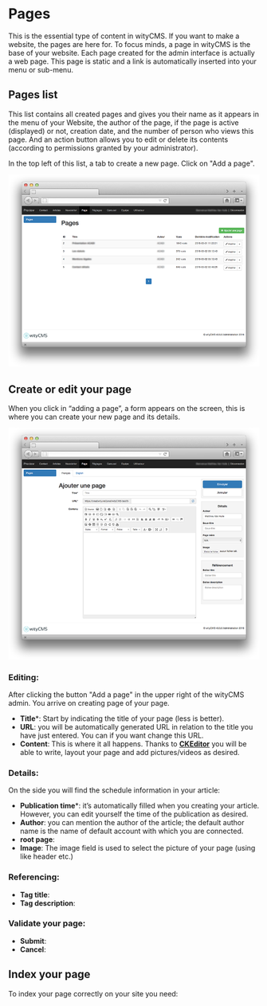 # Pages

This is the essential type of content in wityCMS. If you want to make a website, the pages are here for. To focus minds, a page in wityCMS is the base of your website. Each page created for the admin interface is actually a web page. This page is static and a link is automatically inserted into your menu or sub-menu.

## Pages list

This list contains all created pages and gives you their name as it appears in the menu of your Website, the author of the page, if the page is active (displayed) or not, creation date, and the number of person who views this page. And an action button allows you to edit or delete its contents (according to permissions granted by your administrator).

In the top left of this list, a tab to create a new page. Click on "Add a page".

![](01-browser-pages-list.png)

## Create or edit your page

When you click in “adding a page”, a form appears on the screen, this is where you can create your new page and its details.

![](02-browser-pages-create.png)

### Editing:

After clicking the button "Add a page" in the upper right of the wityCMS admin. You arrive on creating page of your page.

* **Title***: Start by indicating the title of your page (less is better).
* **URL**: you will be automatically generated URL in relation to the title you have just entered. You can if you want change this URL.
* **Content**: This is where it all happens. Thanks to **[CKEditor](http://docs.ckeditor.com/)** you will be able to write, layout your page and add pictures/videos as desired.

### Details:

On the side you will find the schedule information in your article:

* **Publication time***: it’s automatically filled when you creating your article. However, you can edit yourself the time of the publication as desired.
* **Author**: you can mention the author of the article; the default author name is the name of default account with which you are connected.
* **root page**: 
* **Image**: The image field is used to select the picture of your page (using like header etc.)

### Referencing:

* **Tag title**:
* **Tag description**:

### Validate your page:

* **Submit**:
* **Cancel**:

## Index your page

To index your page correctly on your site you need: 
